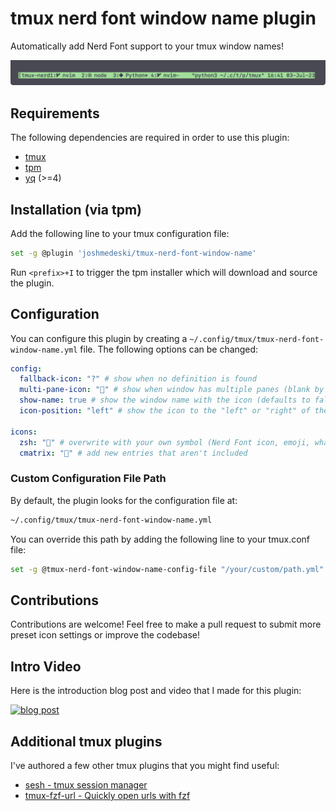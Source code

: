 # tmux nerd font window name plugin

Automatically add Nerd Font support to your tmux window names!

![tmux-nerd-font-window-name screenshot](./tmux-nerd-font-window-name-screenshot.png)

## Requirements

The following dependencies are required in order to use this plugin:

- [tmux](https://github.com/tmux/tmux)
- [tpm](https://github.com/tmux-plugins/tpm)
- [yq](https://github.com/mikefarah/yq) (>=4)

## Installation (via tpm)

Add the following line to your tmux configuration file:

```sh
set -g @plugin 'joshmedeski/tmux-nerd-font-window-name'
```

Run `<prefix>+I` to trigger the tpm installer which will download
and source the plugin.

## Configuration

You can configure this plugin by creating a `~/.config/tmux/tmux-nerd-font-window-name.yml`
file. The following options can be changed:

```yml
config:
  fallback-icon: "?" # show when no definition is found
  multi-pane-icon: "" # show when window has multiple panes (blank by default)
  show-name: true # show the window name with the icon (defaults to false)
  icon-position: "left" # show the icon to the "left" or "right" of the window name (defaults to left)

icons:
  zsh: "" # overwrite with your own symbol (Nerd Font icon, emoji, whatever!)
  cmatrix: "🤯" # add new entries that aren't included
```

### Custom Configuration File Path

By default, the plugin looks for the configuration file at:

```sh
~/.config/tmux/tmux-nerd-font-window-name.yml
```

You can override this path by adding the following line to your
tmux.conf file:

```sh
set -g @tmux-nerd-font-window-name-config-file "/your/custom/path.yml"
```

## Contributions

Contributions are welcome! Feel free to make a pull request to submit more
preset icon settings or improve the codebase!

## Intro Video

Here is the introduction blog post and video that I made for this plugin:

[![blog post](./tmux-nerd-font-window-name-thumb.jpeg)](https://www.joshmedeski.com/posts/tmux-nerd-font-window-name-plugin/)

## Additional tmux plugins

I've authored a few other tmux plugins that you might find useful:

- [sesh - tmux session manager](https://github.com/joshmedeski/sesh)
- [tmux-fzf-url - Quickly open urls with fzf](https://github.com/joshmedeski/tmux-fzf-url)
